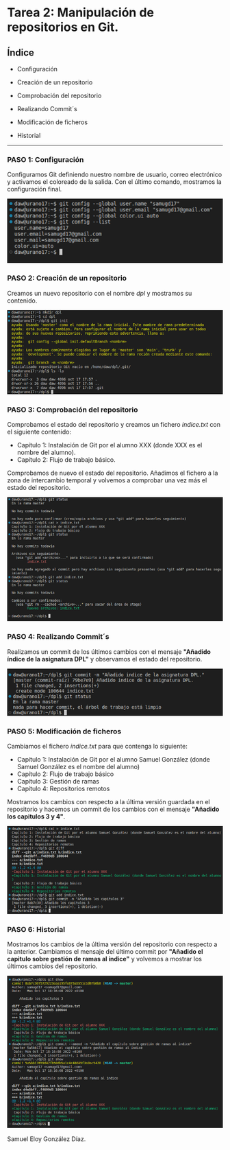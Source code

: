# Tarea 2: Manipulación de repositorios en Git.
## Índice

- Configuración

- Creación de un repositorio

- Comprobación del repositorio

- Realizando Commit´s

- Modificación de ficheros

- Historial

- - -
 
 
### PASO 1: Configuración
Configuramos Git definiendo nuestro nombre de usuario, correo electrónico y activamos el coloreado de la salida. Con el último comando, mostramos la configuración final.

<img src ="https://github.com/samugd17/Entornos-de-desarrollo/blob/main/TAREAS/Tarea2/IMG/Tarea2%20Paso1.1png.png">

### PASO 2: Creación de un repositorio
Creamos un nuevo repositorio con el nombre *dpl* y mostramos su contenido.

<img src ="https://github.com/samugd17/Entornos-de-desarrollo/blob/main/TAREAS/Tarea2/IMG/Tarea2%20Paso2.2png.png">

### PASO 3: Comprobación del repositorio
Comprobamos el estado del repositorio y creamos un fichero *indice.txt* con el siguiente contenido:
- Capítulo 1: Instalación de Git por el alumno XXX (donde XXX es el nombre del alumno).  
- Capítulo 2: Flujo de trabajo básico.  
 
Comprobamos de nuevo el estado del repositorio. Añadimos el fichero a la zona de intercambio temporal y volvemos a comprobar una vez más el estado del repositorio.

<img src ="https://github.com/samugd17/Entornos-de-desarrollo/blob/main/TAREAS/Tarea2/IMG/Tarea2%20Paso3.3png.png">

### PASO 4: Realizando Commit´s
Realizamos un commit de los últimos cambios con el mensaje **"Añadido índice de la asignatura DPL"** y observamos el estado del repositorio.

<img src ="https://github.com/samugd17/Entornos-de-desarrollo/blob/main/TAREAS/Tarea2/IMG/Tarea2%20Paso4.4.png">

### PASO 5: Modificación de ficheros
Cambiamos el fichero *indice.txt* para que contenga lo siguiente:
- Capítulo 1: Instalación de Git por el alumno Samuel González (donde Samuel González es el nombre del alumno)
- Capítulo 2: Flujo de trabajo básico
- Capítulo 3: Gestión de ramas
- Capítulo 4: Repositorios remotos

Mostramos los cambios con respecto a la última versión guardada en el repositorio y hacemos un commit de los cambios con el mensaje **"Añadido los capitulos 3 y 4"**.

<img src ="https://github.com/samugd17/Entornos-de-desarrollo/blob/main/TAREAS/Tarea2/IMG/Tarea2%20Paso5.5png.png">

### PASO 6: Historial

Mostramos los cambios de la última versión del repositorio con respecto a la anterior. Cambiamos el mensaje del último commit por **"Añadido el capitulo sobre gestión de ramas al índice"** y volvemos a mostrar los últimos cambios del repositorio.

<img src ="https://github.com/samugd17/Entornos-de-desarrollo/blob/main/TAREAS/Tarea2/IMG/Tarea2%20Paso6.6png.png">

<br>

Samuel Eloy González Díaz.
